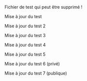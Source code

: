 Fichier de test qui peut être supprimé !

Mise à jour du test

Mise à jour du test 2

Mise à jour du test 3

Mise à jour du test 4

Mise à jour du test 5

Mise à jour du test 6 (privé)

Mise à jour du test 7 (publique)